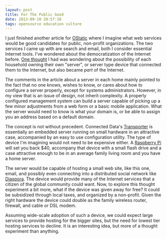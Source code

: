 ```yaml
---
layout: post
title: For The Public Good
date: 2013-09-10 20:57:18
tags: opensource education culture
---
```


I just finished another article for [OStatic](http://ostatic.com/blog/the-internet-as-public-property) where I imagine what web services would be good candidates for public, non-profit organizations. The two services I came up with are search and email, both I consider essential Internet tools. I've wondered about the democratization of the Internet before. [One thought](http://ostatic.com/blog/one-server-per-person) I had was wondering about the possibility of each household owning their own "server", or server type device that connected them to the Internet, but also became *part* of the Internet. 

The comments in the article about a server in each home mainly pointed to the fact that no one knows, wishes to know, or cares about how to configure a server properly, except for systems administrators. However, in my view that is an issue of design, not inherit complexity. A properly configured management system can build a server capable of picking up a few minor adjustments from a web form or a basic mobile application. What the server would need to know is what your domain is, or be able to assign you an address based on a default domain. 

The concept is not without precedent. Connected Data's [Transporter](http://www.filetransporter.com) is essentially an embedded server running on small hardware in an attractive case, accompanied by an easy to use configuration utility. The type of device I'm imagining would not need to be expensive either. A [Raspberry Pi](http://www.amazon.com/Raspberry-Pi-Model-Revision-512MB/dp/B009SQQF9C/ref=sr_1_1/191-5831840-2652007?ie=UTF8&qid=1378865332&sr=8-1&keywords=raspberry+pi) will set you back $40, accompany that device with a small flash drive and a case attractive enough to be in an average family living room and you have a home server.

The server would be capable of hosting a small web site, like this one, email, and possibly even connecting into a distributed social network like [Diaspora](https://joindiaspora.com). The device would provide many of the Internet services that a citizen of the global community could want. Now, to explore this thought experiment a bit more, what if the device was given away for free? It could be subsidized through local taxes, and organized by a non-profit. Given the right hardware the device could double as the family wireless router, firewall, and cable or DSL modem. 

Assuming wide-scale adoption of such a device, we could expect large services to provide hosting for the bigger sites, but the need for lowest tier hosting services to decline. It is an interesting idea, but more of a thought experiment than anything. 


